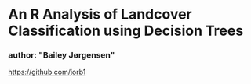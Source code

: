 # An R Analysis of Landcover Classification using Decision Trees
### author: "Bailey Jørgensen"
https://github.com/jorb1

